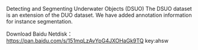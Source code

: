 Detecting and Segmenting Underwater Objects (DSUO)
The DSUO dataset is an extension of the DUO dataset. We have added annotation information for instance segmentation.

Download
Baidu Netdisk：https://pan.baidu.com/s/151mqLzAvYpG4JXOHaGk9TQ key:ahsw
